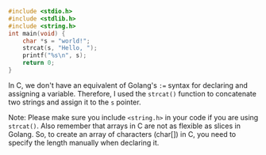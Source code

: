 ```c
#include <stdio.h>
#include <stdlib.h>
#include <string.h>
int main(void) {
    char *s = "world!";
    strcat(s, "Hello, ");
    printf("%s\n", s);
    return 0;
}
```
In C, we don't have an equivalent of Golang's `:=` syntax for declaring and assigning a variable. Therefore, I used the `strcat()` function to concatenate two strings and assign it to the `s` pointer. 

Note: Please make sure you include `<string.h>` in your code if you are using `strcat()`. Also remember that arrays in C are not as flexible as slices in Golang. So, to create an array of characters (char[]) in C, you need to specify the length manually when declaring it.
